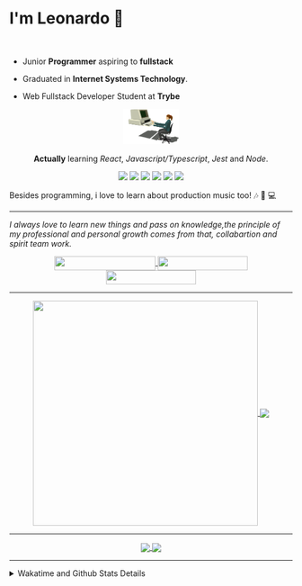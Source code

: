 # I'm Leonardo 🌈
<p align="center">
<img src="https://upload.wikimedia.org/wikipedia/en/thumb/0/05/Flag_of_Brazil.svg/1200px-Flag_of_Brazil.svg.png" width=20 height=15 / >
<img src="https://upload.wikimedia.org/wikipedia/commons/2/2b/Bandeira_do_estado_de_S%C3%A3o_Paulo.svg" width=20 height=15 / >
</p>

- Junior <b>Programmer</b> aspiring to <b>fullstack</b>

- Graduated in <b>Internet Systems Technology</b>.

- Web Fullstack Developer Student at <b>Trybe</b>

<div align="center">

<img src="./img/computer.gif" width="100px">

**Actually** learning _React_, _Javascript/Typescript_, _Jest_ and  _Node_. 

</div>
       
<p align="center">
<img src="https://badges.aleen42.com/src/react.svg">
<img src="https://badges.aleen42.com/src/redux.svg"> 
<img src="https://badges.aleen42.com/src/javascript.svg">
<img src="https://badges.aleen42.com/src/typescript.svg">
<img src="https://badges.aleen42.com/src/jest_1.svg">
<img src="https://badges.aleen42.com/src/node.svg">
<br>
</p>

Besides programming, i love to learn about production music too! :notes: :musical_keyboard: :computer:

* * *

<i>I always love to learn new things and pass on knowledge,the principle of my professional and personal growth comes from that, collabartion and spirit team work.</i><br>

<div align="center">
       
<a href="https://www.linkedin.com/in/lcds90/">
  <img align="center" src="https://img.shields.io/static/v1?logo=linkedin&label=linkedin&message=lcds90&color=blue&style=for-the-badge" height=25 width=180/>
</a>
<a href="http://lcds.me">
  <img align="center" src="https://img.shields.io/static/v1?&label=Portflio&message=site&color=green&style=for-the-badge" height=25 width=160/>
</a>
<a href="mailto:lcds90@gmail.com">
  <img align="center" src="https://img.shields.io/static/v1?&logo=gmail&label=Send&message=Email&color=red&style=for-the-badge" height=25 width=160/>
</a>
       
</div>

* * *

<div align="center">
<a href="https://wakatime.com/@lcds90">
  <img align="center" src="https://github-readme-stats.vercel.app/api/top-langs/?username=lcds90&langs_count=10&theme=gruvbox&layout=compact&include_all_commits=true" height="400px" width="400px"/>
</a>
<a href="https://wakatime.com/@lcds90">
  <img align="center" src="https://github-readme-stats.vercel.app/api?username=lcds90&count_private=true&theme=gruvbox"/>
</a>
</div>

* * *

<div align="center">
 <a href="https://wakatime.com/@lcds90">
  <img align="center" width="400px" src="https://github-readme-stats.vercel.app/api/wakatime?username=lcds90&theme=gruvbox&layout=compact"/>
</a>
  <img align="center" width="400px" src="https://github-profile-trophy.vercel.app/?username=lcds90&row=2&column=3&theme=gruvbox"/>
</div>

* * *
       
<details>
       <summary>Wakatime and Github Stats Details</summary>
       <div align="justify">
              
<!--START_SECTION:waka-->
![Profile Views](http://img.shields.io/badge/Profile%20Views-5-blue)

**🐱 My GitHub Data** 

> 🏆 1,008 Contributions in the Year 2021
 > 
> 📦 555.2 kB Used in GitHub's Storage 
 > 
> 🚫 Not Opted to Hire
 > 
> 📜 60 Public Repositories 
 > 
> 🔑 39 Private Repositories  
 > 
**I'm a Night 🦉** 

```text
🌞 Morning    106 commits    ████░░░░░░░░░░░░░░░░░░░░░   18.09% 
🌆 Daytime    171 commits    ███████░░░░░░░░░░░░░░░░░░   29.18% 
🌃 Evening    188 commits    ████████░░░░░░░░░░░░░░░░░   32.08% 
🌙 Night      121 commits    █████░░░░░░░░░░░░░░░░░░░░   20.65%

```
📅 **I'm Most Productive on Monday** 

```text
Monday       111 commits    ████░░░░░░░░░░░░░░░░░░░░░   18.94% 
Tuesday      88 commits     ███░░░░░░░░░░░░░░░░░░░░░░   15.02% 
Wednesday    59 commits     ██░░░░░░░░░░░░░░░░░░░░░░░   10.07% 
Thursday     45 commits     ██░░░░░░░░░░░░░░░░░░░░░░░   7.68% 
Friday       97 commits     ████░░░░░░░░░░░░░░░░░░░░░   16.55% 
Saturday     88 commits     ███░░░░░░░░░░░░░░░░░░░░░░   15.02% 
Sunday       98 commits     ████░░░░░░░░░░░░░░░░░░░░░   16.72%

```


📊 **This Week I Spent My Time On** 

```text
⌚︎ Time Zone: America/Sao_Paulo

💬 Programming Languages: 
JSX                      6 hrs 12 mins       ████████░░░░░░░░░░░░░░░░░   32.32% 
CSS                      3 hrs 38 mins       ████░░░░░░░░░░░░░░░░░░░░░   18.93% 
Markdown                 3 hrs 5 mins        ████░░░░░░░░░░░░░░░░░░░░░   16.09% 
SQL                      2 hrs 17 mins       ███░░░░░░░░░░░░░░░░░░░░░░   11.93% 
JavaScript               1 hr 55 mins        ██░░░░░░░░░░░░░░░░░░░░░░░   10.03%

🔥 Editors: 
VS Code                  19 hrs 11 mins      █████████████████████████   100.0%

🐱‍💻 Projects: 
kpop-statistics          9 hrs 11 mins       ████████████░░░░░░░░░░░░░   47.84% 
grid-trybe               2 hrs 27 mins       ███░░░░░░░░░░░░░░░░░░░░░░   12.83% 
sd-013-a-mysql-all-for-on2 hrs 17 mins       ███░░░░░░░░░░░░░░░░░░░░░░   11.91% 
trybe-course             1 hr 24 mins        █░░░░░░░░░░░░░░░░░░░░░░░░   7.38% 
sd-013-a-project-starwars1 hr 22 mins        █░░░░░░░░░░░░░░░░░░░░░░░░   7.18%

💻 Operating System: 
Linux                    19 hrs 11 mins      █████████████████████████   100.0%

```

**I Mostly Code in JavaScript** 

```text
JavaScript               39 repos            ██████████░░░░░░░░░░░░░░░   43.33% 
HTML                     15 repos            ████░░░░░░░░░░░░░░░░░░░░░   16.67% 
TypeScript               14 repos            ████░░░░░░░░░░░░░░░░░░░░░   15.56% 
CSS                      6 repos             █░░░░░░░░░░░░░░░░░░░░░░░░   6.67% 
PHP                      5 repos             █░░░░░░░░░░░░░░░░░░░░░░░░   5.56%

```


**Timeline**

![Chart not found](https://raw.githubusercontent.com/lcds90/lcds90/main/charts/bar_graph.png) 


 Last Updated on 27/10/2021
<!--END_SECTION:waka-->
              
              
   </div>
</details>
       
       
</div>
